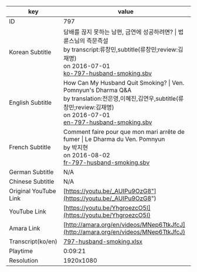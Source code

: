 |  key  |  value  |
|-------|---------|
| ID            | 797 |
| Korean Subtitle | 담배를 끊지 못하는 남편, 금연에 성공하려면? \| 법륜스님의 즉문즉설<br>by transcript:류창민,subtitle(류창민;review:김재명)<br>on 2016-07-01<br>[ko-797-husband-smoking.sbv](https://github.com/jungtosociety/dharma-qna/raw/master/sub/797/ko-797-husband-smoking.sbv)<br>|
| English Subtitle | How Can My Husband Quit Smoking?  \| Ven. Pomnyun's Dharma Q&A<br>by translation:전은영,이혜진,김연우,subtitle(류창민;review:김재명)<br>on 2016-07-01<br>[en-797-husband-smoking.sbv](https://github.com/jungtosociety/dharma-qna/raw/master/sub/797/en-797-husband-smoking.sbv)<br>|
| French Subtitle | Comment faire pour que mon mari arrête de fumer \| Le Dharma du Ven. Pomnyun<br>by 박지현<br>on 2016-08-02<br>[fr-797-husband-smoking.sbv](https://github.com/jungtosociety/dharma-qna/raw/master/sub/797/fr-797-husband-smoking.sbv)<br>|
| German Subtitle | N/A |
| Chinese Subtitle | N/A |
| Original YouTube Link  | [https://youtu.be/_AUIPu9OzG8"](https://youtu.be/_AUIPu9OzG8") |
| YouTube Link  | [https://youtu.be/YhgroezcO5I](https://youtu.be/YhgroezcO5I) |
| Amara Link    | [http://amara.org/en/videos/MNep6TtkJfcJ](http://amara.org/en/videos/MNep6TtkJfcJ) |
| Transcript(ko/en) | [797-husband-smoking.xlsx](https://github.com/jungtosociety/dharma-qna/raw/master/sub/797/797-husband-smoking.xlsx) |
| Playtime | 0:09:21 |
| Resolution | 1920x1080|
